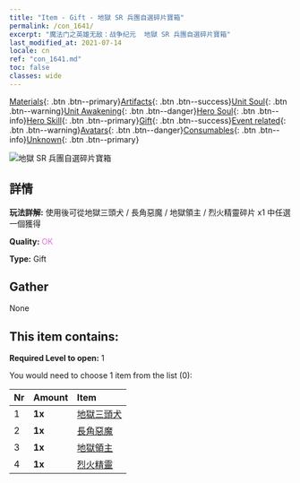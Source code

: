 ```yaml
---
title: "Item - Gift - 地獄 SR 兵團自選碎片寶箱"
permalink: /con_1641/
excerpt: "魔法门之英雄无敌：战争纪元  地獄 SR 兵團自選碎片寶箱"
last_modified_at: 2021-07-14
locale: cn
ref: "con_1641.md"
toc: false
classes: wide
---
```

 [Materials](/ItemsCN/){: .btn .btn--primary}[Artifacts](/ItemsCN/Artifacts/){: .btn .btn--success}[Unit Soul](/ItemsCN/UnitSoul/){: .btn .btn--warning}[Unit Awakening](/ItemsCN/UnitAwakening/){: .btn .btn--danger}[Hero Soul](/ItemsCN/HeroSoul/){: .btn .btn--info}[Hero Skill](/ItemsCN/HeroSkill/){: .btn .btn--primary}[Gift](/ItemsCN/Gift/){: .btn .btn--success}[Event related](/ItemsCN/Events/){: .btn .btn--warning}[Avatars](/ItemsCN/Avatars/){: .btn .btn--danger}[Consumables](/ItemsCN/Consumables/){: .btn .btn--info}[Unknown](/ItemsCN/Unknown/){: .btn .btn--primary}

 ![地獄 SR 兵團自選碎片寶箱](/images/t/i_907257.png)

## 詳情
 **玩法詳解:** 使用後可從地獄三頭犬 / 長角惡魔 / 地獄領主 / 烈火精靈碎片 x1 中任選一個獲得

 **Quality:** <span style="color: #DA70D6">OK</span>

 **Type:** Gift

## Gather

  None

## This item contains:

 **Required Level to open:** 1

 You would need to choose 1 item from the list (0):

  | Nr | Amount |     Item    |
  |:---|:-------|:------------|
  | 1 |  **1x** | [地獄三頭犬](/cn/Items/unt_228/) |  | 
  | 2 |  **1x** | [長角惡魔](/cn/Items/unt_229/) |  | 
  | 3 |  **1x** | [地獄領主](/cn/Items/unt_230/) |  | 
  | 4 |  **1x** | [烈火精靈](/cn/Items/unt_231/) |  | 

